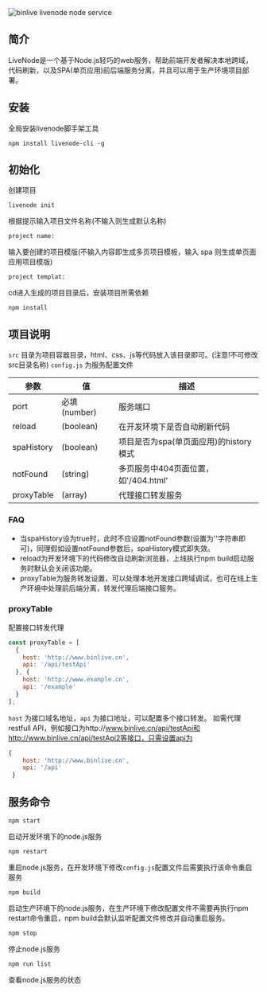 <img src="http://img.binlive.cn/upload/1509251478128" alt="binlive livenode node service"/>


## 简介

LiveNode是一个基于Node.js轻巧的web服务，帮助前端开发者解决本地跨域，代码刷新，以及SPA(单页应用)前后端服务分离，并且可以用于生产环境项目部署。



## 安装
全局安装livenode脚手架工具
```
npm install livenode-cli -g
```


## 初始化
创建项目
```
livenode init
```
根据提示输入项目文件名称(不输入则生成默认名称)
```
project name:
```
输入要创建的项目模版(不输入内容即生成多页项目模板，输入 spa 则生成单页面应用项目模版)
```
project templat:
```
cd进入生成的项目目录后，安装项目所需依赖
```
npm install
```
## 项目说明
`src` 目录为项目容器目录，html、css、js等代码放入该目录即可。(注意!不可修改src目录名称)
`config.js` 为服务配置文件

|参数   |值   |描述   |
| ------------ | ------------ | ------------ |
| port  | 必填(number)  | 服务端口  |
| reload  |(boolean)   | 在开发环境下是否自动刷新代码  |
| spaHistory  |(boolean)   | 项目是否为spa(单页面应用)的history模式  |
|  notFound | (string)  | 多页服务中404页面位置，如'/404.html'  |
|  proxyTable |  (array)  | 代理接口转发服务  |


### FAQ
 - 当spaHistory设为true时，此时不应设置notFound参数(设置为''字符串即可)，同理假如设置notFound参数后，spaHistory模式即失效。
 - reload为开发环境下的代码修改自动刷新浏览器，上线执行npm build启动服务时默认会关闭该功能。
 - proxyTable为服务转发设置，可以处理本地开发接口跨域调试，也可在线上生产环境中处理前后端分离，转发代理后端接口服务。

### proxyTable
配置接口转发代理
```js
const proxyTable = [
  {
    host: 'http://www.binlive.cn',
    api: '/api/testApi'
  }, {
    host: 'http://www.example.cn',
    api: '/example'
  }
];
```
`host` 为接口域名地址，`api` 为接口地址，可以配置多个接口转发。
如需代理restfull API，例如接口为http://www.binlive.cn/api/testApi和http://www.binlive.cn/api/testApi2等接口，只需设置api为
```js
{
    host: 'http://www.binlive.cn',
    api: '/api'
 }
```

## 服务命令
```
npm start
```
启动开发环境下的node.js服务
```
npm restart
```
重启node.js服务，在开发环境下修改`config.js`配置文件后需要执行该命令重启服务
```
npm build
```
启动生产环境下的node.js服务，在生产环境下修改配置文件不需要再执行npm restart命令重启，npm build会默认监听配置文件修改并自动重启服务。
```
npm stop
```
停止node.js服务
```
npm run list
```
查看node.js服务的状态
